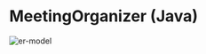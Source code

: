 # MeetingOrganizer (Java)
![er-model](https://github.com/neuron1st/MeetingOrganizerJava/assets/128036949/1936fb34-7d35-472b-ba50-ed344ac3ffdd)
